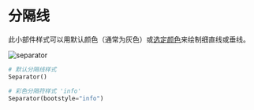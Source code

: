 # 分隔线

此小部件样式可以用默认颜色（通常为灰色）或[选定颜色](index.zh.md#颜色)来绘制细直线或垂线。 

![separator](../assets/widget-styles/separator.png)

```python
# 默认分隔线样式
Separator()

# 彩色分隔符样式 'info'
Separator(bootstyle="info")
```
